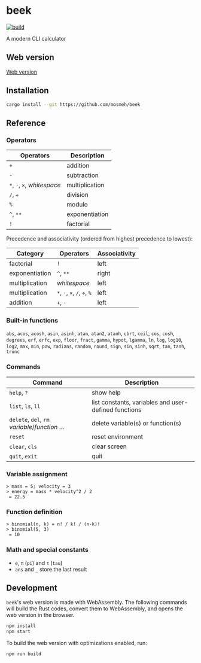 # beek

[![build](https://github.com/mosmeh/beek/workflows/build/badge.svg)](https://github.com/mosmeh/beek/actions)

A modern CLI calculator

## Web version

[Web version](https://mosmeh.github.io/beek/)

## Installation

```sh
cargo install --git https://github.com/mosmeh/beek
```

## Reference

### Operators

| Operators                   | Description    |
| --------------------------- | -------------- |
| `+`                         | addition       |
| `-`                         | subtraction    |
| `*`, `·`, `×`, _whitespace_ | multiplication |
| `/`, `÷`                    | division       |
| `%`                         | modulo         |
| `^`, `**`                   | exponentiation |
| `!`                         | factorial      |

Precedence and associativity (ordered from highest precedence to lowest):

| Category       | Operators                    | Associativity |
| -------------- | ---------------------------- | ------------- |
| factorial      | `!`                          | left          |
| exponentiation | `^`, `**`                    | right         |
| multiplication | _whitespace_                 | left          |
| multiplication | `*`, `·`, `×`, `/`, `÷`, `%` | left          |
| addition       | `+`, `-`                     | left          |

### Built-in functions

`abs`, `acos`, `acosh`, `asin`, `asinh`, `atan`, `atan2`, `atanh`, `cbrt`, `ceil`, `cos`, `cosh`, `degrees`, `erf`, `erfc`, `exp`, `floor`, `fract`, `gamma`, `hypot`, `lgamma`, `ln`, `log`, `log10`, `log2`, `max`, `min`, `pow`, `radians`, `random`, `round`, `sign`, `sin`, `sinh`, `sqrt`, `tan`, `tanh`, `trunc`

### Commands

| Command                                         | Description                                          |
| ----------------------------------------------- | ---------------------------------------------------- |
| `help`, `?`                                     | show help                                            |
| `list`, `ls`, `ll`                              | list constants, variables and user-defined functions |
| `delete`, `del`, `rm` _variable_/_function_ ... | delete variable(s) or function(s)                    |
| `reset`                                         | reset environment                                    |
| `clear`, `cls`                                  | clear screen                                         |
| `quit`, `exit`                                  | quit                                                 |

### Variable assignment

```
> mass = 5; velocity = 3
> energy = mass * velocity^2 / 2
 = 22.5
```

### Function definition

```
> binomial(n, k) = n! / k! / (n-k)!
> binomial(5, 3)
 = 10
```

### Math and special constants

-   `e`, `π` (`pi`) and `τ` (`tau`)
-   `ans` and `_` store the last result

## Development

`beek`'s web version is made with WebAssembly. The following commands will build the Rust codes, convert them to WebAssembly, and opens the web version in the browser.

```sh
npm install
npm start
```

To build the web version with optimizations enabled, run:

```sh
npm run build
```
